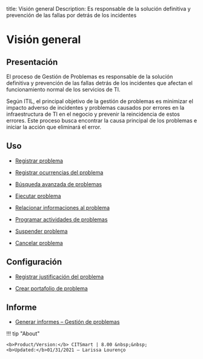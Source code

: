 title: Visión general 
Description: Es responsable de la solución definitiva y prevención de las fallas por detrás de los incidentes
# Visión general

Presentación
----------------

El proceso de Gestión de Problemas es responsable de la solución definitiva
y prevención de las fallas detrás de los incidentes que afectan el funcionamiento normal
de los servicios de TI.

Según ITIL, el principal objetivo de la gestión de problemas es minimizar el impacto
adverso de incidentes y problemas causados por errores en la infraestructura de TI
en el negocio y prevenir la reincidencia de estos errores. Este proceso busca encontrar
la causa principal de los problemas e iniciar la acción que eliminará el error.

Uso
----------------

-   [Registrar problema](/es-es/citsmart-platform-8/processes/problem/use/register-problem.html)

-   [Registrar ocurrencias del problema](/es-es/citsmart-platform-8/processes/problem/use/problem-occurrences.html)

-   [Búsqueda avanzada de problemas](/es-es/citsmart-platform-8/processes/problem/use/advanced-search-for-problem.html)

-   [Ejecutar problema](/es-es/citsmart-platform-8/processes/problem/use/problem-execution.html)

-   [Relacionar informaciones al problema](/es-es/citsmart-platform-8/processes/problem/use/relate-information-to-problem.html)

-   [Programar actividades de problemas](/es-es/citsmart-platform-8/processes/problem/use/schedule-problem-activities.html)

-   [Suspender problema](/es-es/citsmart-platform-8/processes/problem/use/suspend-problem.html)

-   [Cancelar problema](/es-es/citsmart-platform-8/processes/problem/use/cancel-problem.html)

Configuración
----------------

-   [Registrar justificación del problema](/es-es/citsmart-platform-8/processes/problem/configuration/problem-justification.html)

-   [Crear portafolio de problema](/es-es/citsmart-platform-8/processes/problem/configuration/problem-portfolio.html)

Informe
-------------

-   [Generar informes – Gestión de problemas](/es-es/citsmart-platform-8/processes/problem/use/generate-reports-problem-management.html)

!!! tip "About"

    <b>Product/Version:</b> CITSmart | 8.00 &nbsp;&nbsp;
    <b>Updated:</b>01/31/2021 – Larissa Lourenço
